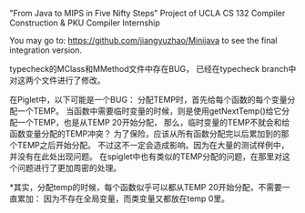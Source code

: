 "From Java to MIPS in Five Nifty Steps"
Project of UCLA CS 132 Compiler Construction & PKU Compiler Internship

You may go to: https://github.com/jiangyuzhao/Minijava to see the final integration version.

typecheck的MClass和MMethod文件中存在BUG，
已经在typecheck branch中对这两个文件进行了修改。

在Piglet中，以下可能是一个BUG：
分配TEMP时，首先给每个函数的每个变量分配一个TEMP。
当函数中需要临时变量的时候，则是使用getNextTemp()给它分配一个TEMP，也是从TEMP 20开始分配，
那么，临时变量的TEMP不就会和给函数变量分配的TEMP冲突？
为了保险，应该从所有函数分配完以后累加到的那个TEMP之后开始分配。
不过这不一定会造成影响。因为在大量的测试样例中，并没有在此处出现问题。
在spiglet中也有类似的TEMP分配的问题，在那里对这个问题进行了更加周密的处理。

*其实，分配temp的时候，每个函数似乎可以都从TEMP 20开始分配，不需要一直累加：
因为不存在全局变量，而类变量又都放在temp 0里。
